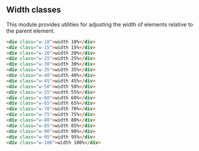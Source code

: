 ## Width classes
This module provides utilities for adjusting the width of elements relative to the parent element.


```html
<div class="w-10">width 10%</div>
<div class="w-15">width 15%</div>
<div class="w-20">width 20%</div>
<div class="w-25">width 25%</div>
<div class="w-30">width 30%</div>
<div class="w-35">width 35%</div>
<div class="w-40">width 40%</div>
<div class="w-45">width 45%</div>
<div class="w-50">width 50%</div>
<div class="w-55">width 55%</div>
<div class="w-60">width 60%</div>
<div class="w-65">width 65%</div>
<div class="w-70">width 70%</div>
<div class="w-75">width 75%</div>
<div class="w-80">width 80%</div>
<div class="w-85">width 85%</div>
<div class="w-90">width 90%</div>
<div class="w-95">width 95%</div>
<div class="w-100">width 100%</div>
```
